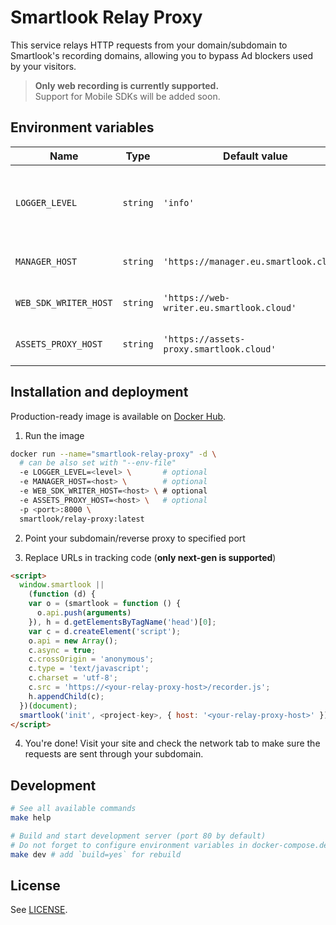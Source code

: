 # Smartlook Relay Proxy

This service relays HTTP requests from your domain/subdomain to
Smartlook's recording domains, allowing you to bypass Ad blockers used
by your visitors.
> **Only web recording is currently supported.**  
> Support for Mobile SDKs will be added soon.

## Environment variables

| Name                      | Type     | Default value                             | Description                                                         |
| ------------------------- | -------- | ----------------------------------------- | ------------------------------------------------------------------- |
| `LOGGER_LEVEL`            | `string` | `'info'`                                  | One of `trace`, `debug`, `info`, `warn`, `error`, `fatal`, `silent` |
| `MANAGER_HOST`            | `string` | `'https://manager.eu.smartlook.cloud'`    | Smartlook Manager host                                              |
| `WEB_SDK_WRITER_HOST`     | `string` | `'https://web-writer.eu.smartlook.cloud'` | Smartlook Web Writer host                                           |
| `ASSETS_PROXY_HOST`       | `string` | `'https://assets-proxy.smartlook.cloud'`  | Smartlook Assets Proxy host                                         |

## Installation and deployment

Production-ready image is available on [Docker Hub](https://hub.docker.com/r/smartlook/relay-proxy).

1. Run the image

```sh
docker run --name="smartlook-relay-proxy" -d \
  # can be also set with "--env-file"
  -e LOGGER_LEVEL=<level> \       # optional
  -e MANAGER_HOST=<host> \        # optional
  -e WEB_SDK_WRITER_HOST=<host> \ # optional
  -e ASSETS_PROXY_HOST=<host> \   # optional
  -p <port>:8000 \
  smartlook/relay-proxy:latest
```

2. Point your subdomain/reverse proxy to specified port

3. Replace URLs in tracking code (**only next-gen is supported**)

```html
<script>
  window.smartlook ||
    (function (d) {
    var o = (smartlook = function () {
      o.api.push(arguments)
    }), h = d.getElementsByTagName('head')[0];
    var c = d.createElement('script');
    o.api = new Array();
    c.async = true;
    c.crossOrigin = 'anonymous';
    c.type = 'text/javascript';
    c.charset = 'utf-8';
    c.src = 'https://<your-relay-proxy-host>/recorder.js';
    h.appendChild(c);
  })(document);
  smartlook('init', <project-key>, { host: '<your-relay-proxy-host>' });
</script>
```

4. You're done! Visit your site and check the network tab to make sure the requests are sent through your subdomain.

## Development

```sh
# See all available commands
make help

# Build and start development server (port 80 by default)
# Do not forget to configure environment variables in docker-compose.dev.yml
make dev # add `build=yes` for rebuild
```

## License

See [LICENSE](LICENSE).
